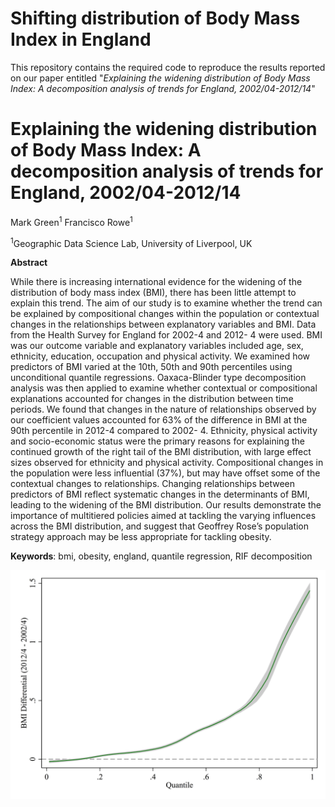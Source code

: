# Shifting distribution of Body Mass Index in England

This repository contains the required code to reproduce the results reported on our paper entitled "*Explaining the widening distribution of Body Mass Index: A decomposition analysis of trends for England, 2002/04-2012/14*"

# Explaining the widening distribution of Body Mass Index: A decomposition analysis of trends for England, 2002/04-2012/14
Mark Green<sup>1</sup>
Francisco Rowe<sup>1</sup>

<sup>1</sup>Geographic Data Science Lab, University of Liverpool, UK

**Abstract**

While there is increasing international evidence for the widening of the
distribution of body mass index (BMI), there has been little attempt to
explain this trend. The aim of our study is to examine whether the trend
can be explained by compositional changes within the population or
contextual changes in the relationships between explanatory variables
and BMI. Data from the Health Survey for England for 2002-4 and 2012-
4 were used. BMI was our outcome variable and explanatory variables
included age, sex, ethnicity, education, occupation and physical activity.
We examined how predictors of BMI varied at the 10th, 50th and 90th
percentiles using unconditional quantile regressions. Oaxaca-Blinder type
decomposition analysis was then applied to examine whether contextual
or compositional explanations accounted for changes in the distribution
between time periods. We found that changes in the nature of
relationships observed by our coefficient values accounted for 63% of
the difference in BMI at the 90th percentile in 2012-4 compared to 2002-
4. Ethnicity, physical activity and socio-economic status were the
primary reasons for explaining the continued growth of the right tail of
the BMI distribution, with large effect sizes observed for ethnicity and
physical activity. Compositional changes in the population were less
influential (37%), but may have offset some of the contextual changes
to relationships. Changing relationships between predictors of BMI reflect
systematic changes in the determinants of BMI, leading to the widening
of the BMI distribution. Our results demonstrate the importance of multitiered
policies aimed at tackling the varying influences across the BMI
distribution, and suggest that Geoffrey Rose’s population strategy
approach may be less appropriate for tackling obesity.

**Keywords**: bmi, obesity, england, quantile regression, RIF decomposition

![Differences across the BMI distribution, 2002/4 - 2012/4](figure/bmiDiff_qplot.png)


